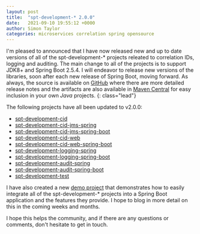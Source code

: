 ```yaml
---
layout: post
title:  "spt-development-* 2.0.0"
date:   2021-09-10 19:55:12 +0000
author: Simon Taylor
categories: microservices correlation spring opensource
---
```

I'm pleased to announced that I have now released new and up to date versions of all of the spt-development-* projects releated to correlation IDs, logging and 
auditing. The main change to all of the projects is to support JDK8+ and Spring Boot 2.5.4. I will endeavor to release new versions of the libraries, soon after 
each new release of Spring Boot, moving forward. As always, the source is available on [GitHub](https://github.com/spt-development) where there are more detailed
release notes and the artifacts are also available in [Maven Central](https://mvnrepository.com/artifact/com.spt-development) for easy inclusion in your own 
<em>Java</em> projects.
{: class="lead"}

The following projects have all been updated to v2.0.0:

* [spt-development-cid](https://github.com/spt-development/spt-development-cid)
* [spt-development-cid-jms-spring](https://github.com/spt-development/spt-development-cid-jms-spring)
* [spt-development-cid-jms-spring-boot](https://github.com/spt-development/spt-development-cid-jms-spring-boot)
* [spt-development-cid-web](https://github.com/spt-development/spt-development-cid-web)
* [spt-development-cid-web-spring-boot](https://github.com/spt-development/spt-development-cid-web-spring-boot)
* [spt-development-logging-spring](https://github.com/spt-development/spt-development-logging-spring)
* [spt-development-logging-spring-boot](https://github.com/spt-development/spt-development-logging-spring-boot)
* [spt-development-audit-spring](https://github.com/spt-development/spt-development-audit-spring)
* [spt-development-audit-spring-boot](https://github.com/spt-development/spt-development-audit-spring-boot)
* [spt-development-test](https://github.com/spt-development/spt-development-test)

I have also created a new [demo project](https://github.com/spt-development/spt-development-demo) that demonstrates how to easily integrate all of the 
spt-development-* projects into a Spring Boot application and the features they provide. I hope to blog in more detail on this in the coming weeks and months.

I hope this helps the community, and if there are any questions or comments, don't hesitate to get in touch.
